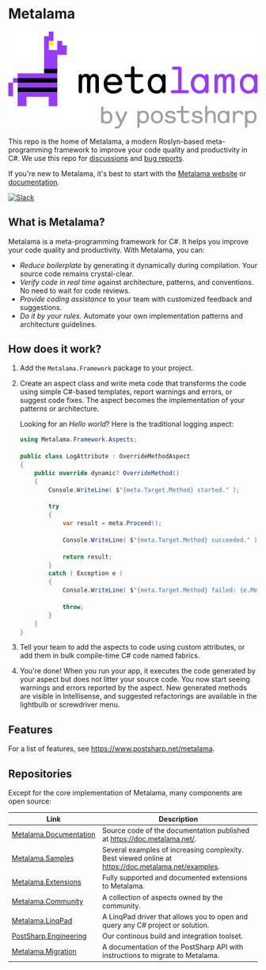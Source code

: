# Metalama

![Metalama Logo](images/metalama-by-postsharp.svg)

This repo is the home of Metalama, a modern Roslyn-based meta-programming framework to improve your code quality and productivity in C#. We use this repo for [discussions](https://github.com/postsharp/Metalama/discussions) and [bug reports](https://github.com/postsharp/Metalama/issues).

If you're new to Metalama, it's best to start with the [Metalama website](https://www.postsharp.net/metalama) or [documentation](https://doc.metalama.net/).

[![Slack](https://img.shields.io/badge/Slack-4A154B?label=Chat%20with%20us%20on&style=flat&logo=slack&logoColor=white)](https://www.postsharp.net/slack)


## What is Metalama?

Metalama is a meta-programming framework for C#. It helps you improve your code quality and productivity.  With Metalama, you can:

* *Reduce boilerplate* by generating it dynamically during compilation. Your source code remains crystal-clear.
* *Verify code in real time* against architecture, patterns, and conventions. No need to wait for code reviews.
* *Provide coding assistance* to your team with customized feedback and suggestions.
* *Do it by your rules.* Automate your own implementation patterns and architecture guidelines.


## How does it work?

1. Add the `Metalama.Framework` package to your project.

2. Create an aspect class and write meta code that transforms the code using simple C#-based templates, report warnings and errors, or suggest code fixes. The aspect becomes the implementation of your patterns or architecture.

    Looking for an _Hello world_? Here is the traditional logging aspect:

    ```cs
    using Metalama.Framework.Aspects;
    
    public class LogAttribute : OverrideMethodAspect
    {
        public override dynamic? OverrideMethod()
        {
            Console.WriteLine( $"{meta.Target.Method} started." );
    
            try
            {
                var result = meta.Proceed();
    
                Console.WriteLine( $"{meta.Target.Method} succeeded." );
    
                return result;
            }
            catch ( Exception e )
            {
                Console.WriteLine( $"{meta.Target.Method} failed: {e.Message}." );
    
                throw;
            }
        }
    }
    ```

3. Tell your team to add the aspects to code using custom attributes, or add them in bulk compile-time C# code named fabrics.

4. You're done! When you run your app, it executes the code generated by your aspect but does not litter your source code. You now start seeing warnings and errors reported by the aspect. New generated methods are visible in Intellisense, and suggested refactorings are available in the lightbulb or screwdriver menu.


## Features

For a list of features, see https://www.postsharp.net/metalama.

## Repositories

Except for the core implementation of Metalama, many components are open source:


| Link                                                              | Description |
|-------------------------------------------------------------------|------------------------
| [Metalama.Documentation](https://github.com/postsharp/Metalama.Documentation) | Source code of the documentation published at https://doc.metalama.net/.
| [Metalama.Samples](https://github.com/postsharp/Metalama.Samples) | Several examples of increasing complexity. Best viewed online at https://doc.metalama.net/examples.
| [Metalama.Extensions](https://github.com/postsharp/Metalama.Extensions) | Fully supported and documented extensions to Metalama. 
| [Metalama.Community](https://github.com/postsharp/Metalama.Community) | A collection of aspects owned by the community.
| [Metalama.LinqPad](https://github.com/postsharp/Metalama.LinqPad) | A LinqPad driver that allows you to open and query any C# project or solution. 
| [PostSharp.Engineering](https://github.com/postsharp/PostSharp.Engineering) | Our continous build and integration toolset.
| [Metalama.Migration](https://github.com/postsharp/Metalama.Migration) | A documentation of the PostSharp API with instructions to migrate to Metalama.